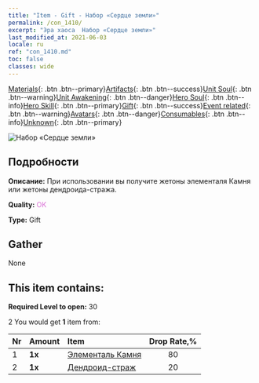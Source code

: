 ```yaml
---
title: "Item - Gift - Набор «Сердце земли»"
permalink: /con_1410/
excerpt: "Эра хаоса  Набор «Сердце земли»"
last_modified_at: 2021-06-03
locale: ru
ref: "con_1410.md"
toc: false
classes: wide
---
```

 [Materials](/ItemsRU/){: .btn .btn--primary}[Artifacts](/ItemsRU/Artifacts/){: .btn .btn--success}[Unit Soul](/ItemsRU/UnitSoul/){: .btn .btn--warning}[Unit Awakening](/ItemsRU/UnitAwakening/){: .btn .btn--danger}[Hero Soul](/ItemsRU/HeroSoul/){: .btn .btn--info}[Hero Skill](/ItemsRU/HeroSkill/){: .btn .btn--primary}[Gift](/ItemsRU/Gift/){: .btn .btn--success}[Event related](/ItemsRU/Events/){: .btn .btn--warning}[Avatars](/ItemsRU/Avatars/){: .btn .btn--danger}[Consumables](/ItemsRU/Consumables/){: .btn .btn--info}[Unknown](/ItemsRU/Unknown/){: .btn .btn--primary}

 ![Набор «Сердце земли»](/images/t/i_907024.png)

## Подробности
 **Описание:** При использовании вы получите жетоны элементаля Камня или жетоны дендроида-стража.

 **Quality:** <span style="color: #DA70D6">OK</span>

 **Type:** Gift

## Gather

  None

## This item contains:

 **Required Level to open:** 30

 2 You would get **1** item  from:

  | Nr | Amount |     Item    | Drop Rate,% |
  |:---|:-------|:------------|:---------:|
  | 1 |  **1x** | [Элементаль Камня](/ItemsRU/unt_266/) | 80 | 
  | 2 |  **1x** | [Дендроид-страж](/ItemsRU/unt_203/) | 20 | 

